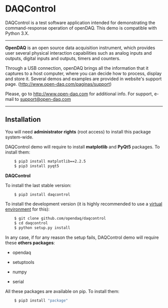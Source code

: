 # DAQControl

DAQControl is a test software application intended for demonstrating the command-response operation of openDAQ.
This demo is compatible with Python 3.X.
* * *
**OpenDAQ** is an open source data acquisition instrument, which provides user
several physical interaction capabilities such as analog inputs and outputs,
digital inputs and outputs, timers and counters.

Through a USB connection, openDAQ brings all the information that it captures
to a host computer, where you can decide how to process, display and store it.
Several demos and examples are provided in website's support page.
(http://www.open-daq.com/paginas/support)

Please, go to http://www.open-daq.com for additional info.
For support, e-mail to support@open-daq.com
* * *
## Installation

You will need **administrator rights** (root access) to install this package
system-wide.

DAQControl demo will require to install **matplotlib** and **PyQt5** packages. To install them:

```sh
    $ pip3 install matplotlib==2.2.5
    $ pip3 install pyqt5
```

**DAQControl**

To install the last stable version:


```sh
    $ pip3 install daqcontrol
```

To install the development version (it is highly recommended to use a
[virtual environment](https://virtualenv.pypa.io/en/stable/) for this):

```sh
    $ git clone github.com/opendaq/daqcontrol
    $ cd daqcontrol
    $ python setup.py install
```

In any case, if for any reason the setup fails, DAQControl demo will require these **others packages**:

- opendaq

- setuptools

- numpy

- serial

All these packages are available on pip. To install them:

```sh
    $ pip3 install "package"
```
